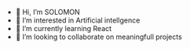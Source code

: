 - 👋 Hi, I’m SOLOMON
- 👀 I’m interested in Artificial intellgence
- 🌱 I’m currently learning React
- 💞️ I’m looking to collaborate on meaningfull projects

<!---
sowlomonn/sowlomonn is a ✨ special ✨ repository because its `README.md` (this file) appears on your GitHub profile.
You can click the Preview link to take a look at your changes.
--->
